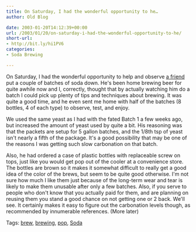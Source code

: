 ```yaml
---
title: On Saturday, I had the wonderful opportunity to he…
author: Old Blog

date: 2003-01-20T14:12:39+00:00
url: /2003/01/20/on-saturday-i-had-the-wonderful-opportunity-to-he/
short-url:
- http://bit.ly/hi1PV6
categories:
- Soda Brewing

---
```

<div class='microid-http+http:sha1:93e525390bdec7e61c6b0921cd02bb2fe4aa05a3'>

On Saturday, I had the wonderful opportunity to help and observe <a href="http://buccaneer2.blogspot.com/">a friend</a> put a couple of batches of soda down. He's been home brewing beer for quite awhile now and I, correctly, thought that by actually watching him do a batch I could pick up plenty of tips and techniques about brewing. It was quite a good time, and he even sent me home with half of the batches (8 bottles, 4 of each type) to observe, test, and enjoy.



We used the same yeast as I had with the fated Batch 1 a few weeks ago, but increased the amount of yeast used by quite a bit. His reasoning was that the packets are setup for 5 gallon batches, and the 1/8th tsp of yeast isn't nearly a fifth of the package. It's a good possibility that may be one of the reasons I was getting such slow carbonation on that batch.



Also, he had ordered a case of plastic bottles with replaceable screw on tops, just like you would get pop out of the cooler at a convenience store. The bottles are brown so it makes it somewhat difficult to really get a good idea of the color of the brews, but seem to be quite good otherwise. I'm not sure how much I like them just because of the long-term wear and tear is likely to make them unusable after only a few batches. Also, if you serve to people who don't know that you actually paid for them, and are planning on reusing them you stand a good chance on not getting one or 2 back. We'll see. It certainly makes it easy to figure out the carbonation levels though, as recommended by innumerable references. (More later)

</div>

<div class="st-post-tags">
Tags: <a href="http://www.cavort.org/tag/brew/" title="brew" rel="tag">brew</a>, <a href="http://www.cavort.org/tag/brewing/" title="brewing" rel="tag">brewing</a>, <a href="http://www.cavort.org/tag/pop/" title="pop" rel="tag">pop</a>, <a href="http://www.cavort.org/tag/soda/" title="Soda" rel="tag">Soda</a><br />
</div>